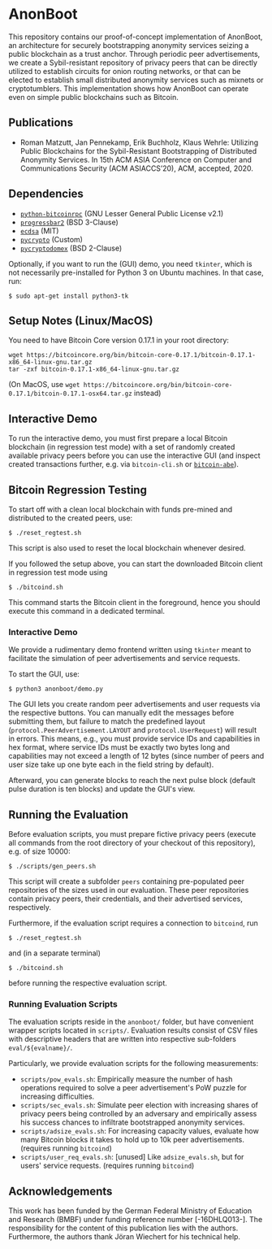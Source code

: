 # AnonBoot

This repository contains our proof-of-concept implementation of AnonBoot, an architecture for securely bootstrapping anonymity services seizing a public blockchain as a trust anchor.
Through periodic peer advertisements, we create a Sybil-resistant repository of privacy peers that can be directly utilized to establish circuits for onion routing networks, or that can be elected to establish small distributed anonymity services such as mixnets or cryptotumblers.
This implementation shows how AnonBoot can operate even on simple public blockchains such as Bitcoin.

## Publications

*  Roman Matzutt, Jan Pennekamp, Erik Buchholz, Klaus Wehrle: Utilizing Public Blockchains for the Sybil-Resistant Bootstrapping of Distributed Anonymity Services. In 15th ACM ASIA Conference on Computer and Communications Security (ACM ASIACCS’20), ACM, accepted, 2020.

## Dependencies

* [`python-bitcoinrpc`](http://www.github.com/jgarzik/python-bitcoinrpc) (GNU Lesser General Public License v2.1)
* [`progressbar2`](https://github.com/WoLpH/python-progressbar) (BSD 3-Clause)
* [`ecdsa`](http://github.com/warner/python-ecdsa) (MIT)
* [`pycrypto`](https://github.com/dlitz/pycrypto) (Custom)
* [`pycryptodomex`](https://github.com/Legrandin/pycryptodome) (BSD 2-Clause)

Optionally, if you want to run the (GUI) demo, you need `tkinter`, which is not necessarily pre-installed for Python 3 on Ubuntu machines.
In that case, run:

```
$ sudo apt-get install python3-tk
```

## Setup Notes (Linux/MacOS)

You need to have Bitcoin Core version 0.17.1 in your root directory:

```
wget https://bitcoincore.org/bin/bitcoin-core-0.17.1/bitcoin-0.17.1-x86_64-linux-gnu.tar.gz
tar -zxf bitcoin-0.17.1-x86_64-linux-gnu.tar.gz
```

(On MacOS, use `wget https://bitcoincore.org/bin/bitcoin-core-0.17.1/bitcoin-0.17.1-osx64.tar.gz` instead)

## Interactive Demo

To run the interactive demo, you must first prepare a local Bitcoin blockchain (in regression test mode) with a set of randomly created available privacy peers before you can use the interactive GUI (and inspect created transactions further, e.g. via `bitcoin-cli.sh` or [`bitcoin-abe`](https://github.com/marioschlipf/bitcoin-abe)).

## Bitcoin Regression Testing

To start off with a clean local blockchain with funds pre-mined and distributed to the created peers, use:

```
$ ./reset_regtest.sh
```

This script is also used to reset the local blockchain whenever desired.

If you followed the setup above, you can start the downloaded Bitcoin client in regression test mode using

```
$ ./bitcoind.sh
```

This command starts the Bitcoin client in the foreground, hence you should execute this command in a dedicated terminal.

### Interactive Demo

We provide a rudimentary demo frontend written using `tkinter` meant to facilitate the simulation of peer advertisements and service requests.

To start the GUI, use:

```
$ python3 anonboot/demo.py
```

The GUI lets you create random peer advertisements and user requests via the respective buttons.
You can manually edit the messages before submitting them, but failure to match the predefined layout (`protocol.PeerAdvertisement.LAYOUT` and `protocol.UserRequest`) will result in errors.
This means, e.g., you must provide service IDs and capabilities in hex format, where service IDs must be exactly two bytes long and capabilities may not exceed a length of 12 bytes (since number of peers and user size take up one byte each in the field string by default).

Afterward, you can generate blocks to reach the next pulse block (default pulse duration is ten blocks) and update the GUI's view.

## Running the Evaluation

Before evaluation scripts, you must prepare fictive privacy peers (execute all commands from the root directory of your checkout of this repository), e.g. of size 10000:

```
$ ./scripts/gen_peers.sh
```

This script will create a subfolder `peers` containing pre-populated peer repositories of the sizes used in our evaluation.
These peer repositories contain privacy peers, their credentials, and their advertised services, respectively.

Furthermore, if the evaluation script requires a connection to `bitcoind`, run
```
$ ./reset_regtest.sh
```
and (in a separate terminal)
```
$ ./bitcoind.sh
```
before running the respective evaluation script.

### Running Evaluation Scripts

The evaluation scripts reside in the `anonboot/` folder, but have convenient wrapper scripts located in `scripts/`.
Evaluation results consist of CSV files with descriptive headers that are written into respective sub-folders `eval/${evalname}/`.

Particularly, we provide evaluation scripts for the following measurements:

* `scripts/pow_evals.sh`: Empirically measure the number of hash operations required to solve a peer advertisement's PoW puzzle for increasing difficulties.
* `scripts/sec_evals.sh`: Simulate peer election with increasing shares of privacy peers being controlled by an adversary and empirically assess his success chances to infiltrate bootstrapped anonymity services.
* `scripts/adsize_evals.sh`: For increasing capacity values, evaluate how many Bitcoin blocks it takes to hold up to 10k peer advertisements. (requires running `bitcoind`)
* `scripts/user_req_evals.sh`: [unused] Like `adsize_evals.sh`, but for users' service requests. (requires running `bitcoind`)

## Acknowledgements

This work has been funded by the German Federal Ministry of Education and Research (BMBF) under funding reference number [-16DHLQ013-].
The responsibility for the content of this publication lies with the authors.
Furthermore, the authors thank Jöran Wiechert for his technical help.
